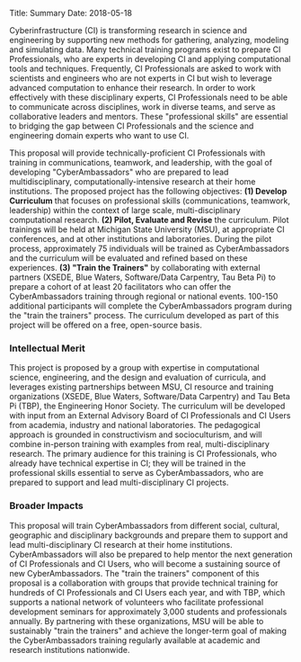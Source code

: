 Title: Summary
Date: 2018-05-18

Cyberinfrastructure (CI) is transforming research in science and engineering by supporting new methods
for gathering, analyzing, modeling and simulating data. Many technical training programs exist to prepare
CI Professionals, who are experts in developing CI and applying computational tools and techniques.
Frequently, CI Professionals are asked to work with scientists and engineers who are not experts in CI but
wish to leverage advanced computation to enhance their research. In order to work effectively with these
disciplinary experts, CI Professionals need to be able to communicate across disciplines, work in diverse
teams, and serve as collaborative leaders and mentors. These "professional skills" are essential to bridging
the gap between CI Professionals and the science and engineering domain experts who want to use CI.

This proposal will provide technically-proficient CI Professionals with training in communications,
teamwork, and leadership, with the goal of developing "CyberAmbassadors" who are prepared to lead
multidisciplinary, computationally-intensive research at their home institutions. The proposed project has
the following objectives: **(1) Develop Curriculum** that focuses on professional skills (communications,
teamwork, leadership) within the context of large scale, multi-disciplinary computational research.
**(2) Pilot, Evaluate and Revise** the curriculum. Pilot trainings will be held at Michigan State University
(MSU), at appropriate CI conferences, and at other institutions and laboratories. During the pilot process,
approximately 75 individuals will be trained as CyberAmbassadors and the curriculum will be evaluated
and refined based on these experiences. **(3) "Train the Trainers"** by collaborating with external partners
(XSEDE, Blue Waters, Software/Data Carpentry, Tau Beta Pi) to prepare a cohort of at least 20
facilitators who can offer the CyberAmbassadors training through regional or national events. 100-150
additional participants will complete the CyberAmbassadors program during the "train the trainers"
process. The curriculum developed as part of this project will be offered on a free, open-source basis.

### Intellectual Merit

This project is proposed by a group with expertise in computational science, engineering, and the design
and evaluation of curricula, and leverages existing partnerships between MSU, CI resource and training
organizations (XSEDE, Blue Waters, Software/Data Carpentry) and Tau Beta Pi (TBP), the Engineering
Honor Society. The curriculum will be developed with input from an External Advisory Board of CI
Professionals and CI Users from academia, industry and national laboratories. The pedagogical approach
is grounded in constructivism and socioculturism, and will combine in-person training with examples
from real, multi-disciplinary research. The primary audience for this training is CI Professionals, who
already have technical expertise in CI; they will be trained in the professional skills essential to serve as
CyberAmbassadors, who are prepared to support and lead multi-disciplinary CI projects.

### Broader Impacts

This proposal will train CyberAmbassadors from different social, cultural, geographic and disciplinary
backgrounds and prepare them to support and lead multi-disciplinary CI research at their home
institutions. CyberAmbassadors will also be prepared to help mentor the next generation of CI
Professionals and CI Users, who will become a sustaining source of new CyberAmbassadors. The "train
the trainers" component of this proposal is a collaboration with groups that provide technical training for
hundreds of CI Professionals and CI Users each year, and with TBP, which supports a national network of
volunteers who facilitate professional development seminars for approximately 3,000 students and
professionals annually. By partnering with these organizations, MSU will be able to sustainably "train the
trainers" and achieve the longer-term goal of making the CyberAmbassadors training regularly available
at academic and research institutions nationwide.
